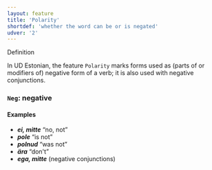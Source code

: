 ```yaml
---
layout: feature
title: 'Polarity'
shortdef: 'whether the word can be or is negated'
udver: '2'
---
```


Definition


In UD Estonian, the feature `Polarity` marks forms used as (parts of or modifiers of)
negative form of a verb; it is also used with negative conjunctions.

### <a name="Neg">`Neg`</a>: negative

#### Examples

* _<b>ei, mitte</b>_ “no, not”
* _<b>pole</b>_ “is not”
* _<b>polnud</b>_ “was not”
* _<b>ära</b>_ “don't”
* _<b>ega, mitte</b>_ (negative conjunctions)

<!-- Interlanguage links updated Po lis 14 15:34:54 CET 2022 -->
